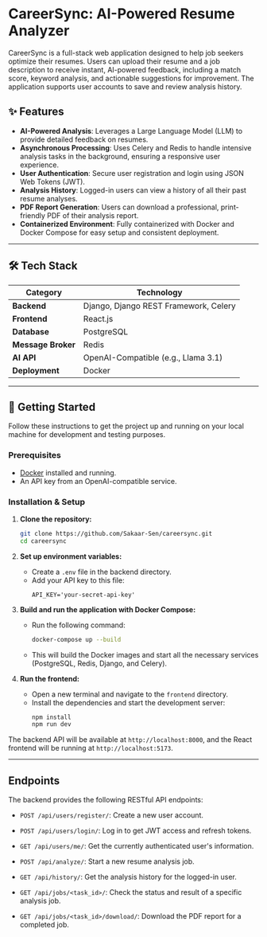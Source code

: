 # CareerSync: AI-Powered Resume Analyzer

CareerSync is a full-stack web application designed to help job seekers optimize their resumes. Users can upload their resume and a job description to receive instant, AI-powered feedback, including a match score, keyword analysis, and actionable suggestions for improvement. The application supports user accounts to save and review analysis history.

## ✨ Features

- **AI-Powered Analysis**: Leverages a Large Language Model (LLM) to provide detailed feedback on resumes.
- **Asynchronous Processing**: Uses Celery and Redis to handle intensive analysis tasks in the background, ensuring a responsive user experience.
- **User Authentication**: Secure user registration and login using JSON Web Tokens (JWT).
- **Analysis History**: Logged-in users can view a history of all their past resume analyses.
- **PDF Report Generation**: Users can download a professional, print-friendly PDF of their analysis report.
- **Containerized Environment**: Fully containerized with Docker and Docker Compose for easy setup and consistent deployment.

---

## 🛠️ Tech Stack

| Category      | Technology                                       |
|---------------|--------------------------------------------------|
| **Backend** | Django, Django REST Framework, Celery  |
| **Frontend** | React.js                              |
| **Database** | PostgreSQL                                       |
| **Message Broker**| Redis                                            |
| **AI API** | OpenAI-Compatible (e.g., Llama 3.1)              |
| **Deployment**| Docker                                   |

---

## 🚀 Getting Started

Follow these instructions to get the project up and running on your local machine for development and testing purposes.

### Prerequisites

- [Docker](https://www.docker.com/products/docker-desktop/) installed and running.
- An API key from an OpenAI-compatible service.

### Installation & Setup

1.  **Clone the repository:**
    ```bash
    git clone https://github.com/Sakaar-Sen/careersync.git
    cd careersync
    ```

2.  **Set up environment variables:**
    - Create a `.env` file in the backend directory.
    - Add your API key to this file:
      ```
      API_KEY='your-secret-api-key'
      ```

3.  **Build and run the application with Docker Compose:**
    - Run the following command:
      ```bash
      docker-compose up --build
      ```
    - This will build the Docker images and start all the necessary services (PostgreSQL, Redis, Django, and Celery).

4.  **Run the frontend:**
    - Open a new terminal and navigate to the `frontend` directory.
    - Install the dependencies and start the development server:
      ```bash
      npm install
      npm run dev
      ```

The backend API will be available at `http://localhost:8000`, and the React frontend will be running at `http://localhost:5173`.

---

## Endpoints

The backend provides the following RESTful API endpoints:

- `POST /api/users/register/`: Create a new user account.
- `POST /api/users/login/`: Log in to get JWT access and refresh tokens.
- `GET /api/users/me/`: Get the currently authenticated user's information.

- `POST /api/analyze/`: Start a new resume analysis job.
- `GET /api/history/`: Get the analysis history for the logged-in user.
  
- `GET /api/jobs/<task_id>/`: Check the status and result of a specific analysis job.
- `GET /api/jobs/<task_id>/download/`: Download the PDF report for a completed job.

